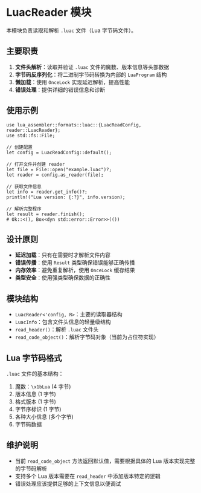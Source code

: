 # LuacReader 模块

本模块负责读取和解析 `.luac` 文件（Lua 字节码文件）。

## 主要职责

1. **文件头解析**：读取并验证 `.luac` 文件的魔数、版本信息等头部数据
2. **字节码反序列化**：将二进制字节码转换为内部的 `LuaProgram` 结构
3. **懒加载**：使用 `OnceLock` 实现延迟解析，提高性能
4. **错误处理**：提供详细的错误信息和诊断

## 使用示例

```rust,no_run
use lua_assembler::formats::luac::{LuacReadConfig, reader::LuacReader};
use std::fs::File;

// 创建配置
let config = LuacReadConfig::default();

// 打开文件并创建 reader
let file = File::open("example.luac")?;
let reader = config.as_reader(file);

// 获取文件信息
let info = reader.get_info()?;
println!("Lua version: {:?}", info.version);

// 解析完整程序
let result = reader.finish();
# Ok::<(), Box<dyn std::error::Error>>(())
```

## 设计原则

- **延迟加载**：只有在需要时才解析文件内容
- **错误传播**：使用 `Result` 类型确保错误能够正确传播
- **内存效率**：避免重复解析，使用 `OnceLock` 缓存结果
- **类型安全**：使用强类型确保数据的正确性

## 模块结构

- `LuacReader<'config, R>`：主要的读取器结构
- `LuacInfo`：包含文件头信息的轻量级结构
- `read_header()`：解析 `.luac` 文件头
- `read_code_object()`：解析字节码对象（当前为占位符实现）

## Lua 字节码格式

`.luac` 文件的基本结构：
1. 魔数：`\x1bLua` (4 字节)
2. 版本信息 (1 字节)
3. 格式版本 (1 字节)
4. 字节序标识 (1 字节)
5. 各种大小信息 (多个字节)
6. 字节码数据

## 维护说明

- 当前 `read_code_object` 方法返回默认值，需要根据具体的 Lua 版本实现完整的字节码解析
- 支持多个 Lua 版本需要在 `read_header` 中添加版本特定的逻辑
- 错误处理应该提供足够的上下文信息以便调试